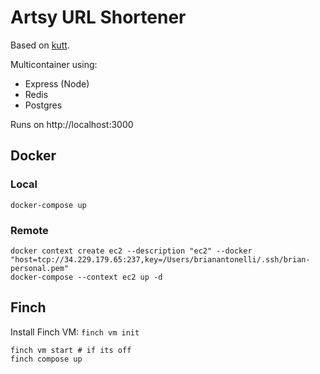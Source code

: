 # Artsy URL Shortener

Based on [kutt](https://github.com/thedevs-network/kutt).

Multicontainer using:
- Express (Node)
- Redis
- Postgres

Runs on http://localhost:3000

## Docker

### Local

```
docker-compose up
```

### Remote

```
docker context create ec2 --description "ec2" --docker "host=tcp://34.229.179.65:237,key=/Users/brianantonelli/.ssh/brian-personal.pem"
docker-compose --context ec2 up -d
```

## Finch

Install Finch VM: `finch vm init`

```
finch vm start # if its off
finch compose up
```